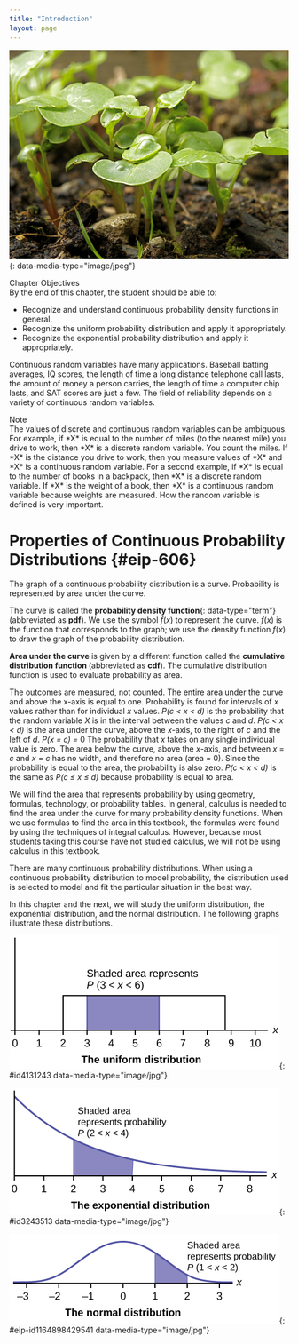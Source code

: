 ```yaml
---
title: "Introduction"
layout: page
---
```



<?cnx.eoc class="summary" title="Chapter Review"?>

<?cnx.eoc class="formula-review" title="Formula Review"?>

<?cnx.eoc class="practice" title="Practice"?>

<?cnx.eoc class="bring-together-exercises" title="Bringing It Together : Practice"?>

<?cnx.eoc class="free-response" title="Homework"?>

<?cnx.eoc class="bring-together-homework" title="Bringing It Together : Homework"?>

<?cnx.eoc class="references" title="References"?>

 ![The image shows radish plants of various heights sprouting out of dirt.](../resources/CNX_Stats_C05_CO.jpg "The heights of these radish plants are continuous random variables.  (Credit: Rev Stan)"){: data-media-type="image/jpeg"}

<div data-type="note" class="chapter-objectives" data-label="" markdown="1">
<div data-type="title">
Chapter Objectives
</div>
By the end of this chapter, the student should be able to:

* Recognize and understand continuous probability density functions in general.
* Recognize the uniform probability distribution and apply it appropriately.
* Recognize the exponential probability distribution and apply it appropriately.

</div>

Continuous random variables have many applications. Baseball batting averages, IQ scores, the length of time a long distance telephone call lasts, the amount of money a person carries, the length of time a computer chip lasts, and SAT scores are just a few. The field of reliability depends on a variety of continuous random variables.

<div data-type="note" data-label="" markdown="1">
<div data-type="title">
Note
</div>
The values of discrete and continuous random variables can be ambiguous. For example, if *X* is equal to the number of miles (to the nearest mile) you drive to work, then *X* is a discrete random variable. You count the miles. If *X* is the distance you drive to work, then you measure values of *X* and *X* is a continuous random variable. For a second example, if *X* is equal to the number of books in a backpack, then *X* is a discrete random variable. If *X* is the weight of a book, then *X* is a continuous random variable because weights are measured. How the random variable is defined is very important.

</div>

# Properties of Continuous Probability Distributions   {#eip-606}

The graph of a continuous probability distribution is a curve. Probability is represented by area under the curve.

The curve is called the **probability density function**{: data-type="term"} (abbreviated as **pdf**). We use the symbol *f*(*x*) to represent the curve. *f*(*x*) is the function that corresponds to the graph; we use the density function *f*(*x*) to draw the graph of the probability distribution.

**Area under the curve** is given by a different function called the <strong>cumulative distribution function </strong> (abbreviated as **cdf**). The cumulative distribution function is used to evaluate probability as area.

<span data-type="list" data-list-type="bulleted" id="eip-id1170587055152"><span data-type="item">The outcomes are measured, not counted.</span> <span data-type="item">The entire area under the curve and above the x-axis is equal to one.</span> <span data-type="item">Probability is found for intervals of *x* values rather than for individual *x* values.</span> <span data-type="item">*P(c &lt; x &lt; d)* is the probability that the random variable *X* is in the interval between the values *c* and *d*. *P(c &lt; x &lt; d)* is the area under the curve, above the *x*-axis, to the right of *c* and the left of *d*.</span> <span data-type="item">*P(x = c) =* 0 The probability that *x* takes on any single individual value is zero. The area below the curve, above the *x*-axis, and between *x* = *c* and *x* = *c* has no width, and therefore no area (area = 0). Since the probability is equal to the area, the probability is also zero.</span> <span data-type="item">*P(c &lt; x &lt; d)* is the same as *P(c ≤ x ≤ d)* because probability is equal to area.</span> </span>

We will find the area that represents probability by using geometry, formulas, technology, or probability tables. In general, calculus is needed to find the area under the curve for many probability density functions. When we use formulas to find the area in this textbook, the formulas were found by using the techniques of integral calculus. However, because most students taking this course have not studied calculus, we will not be using calculus in this textbook.

There are many continuous probability distributions. When using a continuous probability distribution to model probability, the distribution used is selected to model and fit the particular situation in the best way.

In this chapter and the next, we will study the uniform distribution, the exponential distribution, and the normal distribution. The following graphs illustrate these distributions.

![This graph shows a uniform distribution. The horizontal axis ranges from 0 to 10. The distribution is modeled by a rectangle extending from x = 2 to x = 8.8. A region from x = 3 to x = 6 is shaded inside the rectangle. The shaded area represents P(3  x &lt; 6).](../resources/fig-ch05_01_01.jpg "The graph shows a Uniform Distribution with the area between x = 3 and x = 6 shaded to represent the probability that the value of the random variable X is in the interval between three and six."){: #id4131243 data-media-type="image/jpg"}

![](../resources/fig-ch05_01_02.jpg "The graph shows an Exponential Distribution with the area between x = 2 and x = 4 shaded to represent the probability that the value of the random variable X is in the interval between two and four."){: #id3243513 data-media-type="image/jpg"}

![This graph shows an exponential distribution. The graph slopes downward. It begins at a point on the y-axis and approaches the x-axis at the right edge of the graph. The region under the graph from x = 2 to x = 4 is shaded to represent P(2 &lt; x &lt; 4).](../resources/fig-ch05_01_03.jpg "The graph shows the Standard Normal Distribution with the area between x = 1 and x = 2 shaded to represent the probability that the value of the random variable X is in the interval between one and two."){: #eip-id1164898429541 data-media-type="image/jpg"}



